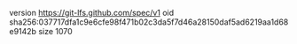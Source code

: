 version https://git-lfs.github.com/spec/v1
oid sha256:037717dfa1c9e6cfe98f471b02c3da5f7d46a28150daf5ad6219aa1d68e9142b
size 1070
